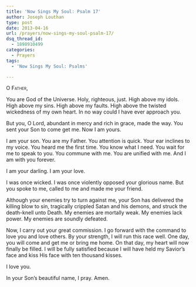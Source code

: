```yaml
---
title: 'Now Sings My Soul: Psalm 17'
author: Joseph Louthan
type: post
date: 2013-04-16
url: /prayers/now-sings-my-soul-psalm-17/
dsq_thread_id:
  - 1898910499
categories:
  - Prayers
tags:
  - 'Now Sings My Soul: Psalms'

---
```

<div style="font-variant: small-caps;">
  O Father,
</div>

You are God of the Universe. Holy, righteous, just. High above my idols. High above my sins. High above my faults. High above the twisted wickedness of my own heart. In no way could I have ever approach you.

But you, O Lord, abundant in mercy and rich in grace, made the way. You sent your Son to come get me. Now I am yours.

I am your son. You are my Father. You attention is quick. Your ear inclines to my voice. You heard me the first time. You know what I need. You wait for me to speak to you. You commune with me. You are unified with me. And I am with you forever.

I am your darling. I am your love.

I was once wicked. I was once violently opposed your glorious name. But you spoke to me, called to me and made me your friend.

Although your enemies try to turn against me, your Son has delivered the killing blow to sin, tragically crippled Satan and his demons, and struck the death-knell unto Death. My enemies are mortally weak. My enemies lack power. My enemies are soundly defeated.

Now, I carry out your great commission. I go forward with the command to love you and love others. By your strength, I will run this race well. One day, you will come and get me or bring me home. On that day, my heart will now finally be filled. I will be fully satisfied because I will have held my Savior’s face and kiss His face with ten thousand kisses.

I love you.

In your Son’s beautiful name, I pray.
Amen.
